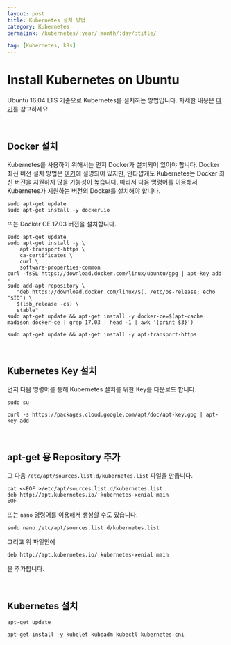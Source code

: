 ```yaml
---
layout: post
title: Kubernetes 설치 방법
category: Kubernetes
permalink: /kubernetes/:year/:month/:day/:title/

tag: [Kubernetes, k8s]
---
```


# Install Kubernetes on Ubuntu

Ubuntu 16.04 LTS 기준으로 Kubernetes를 설치하는 방법입니다. 자세한 내용은 [여기](https://kubernetes.io/docs/setup/independent/install-kubeadm/)를 참고하세요.

<br>

## Docker 설치

Kubernetes를 사용하기 위해서는 먼저 Docker가 설치되어 있어야 합니다. Docker 최신 버전 설치 방법은 [여기](/docker/2018/01/02/install-docker/)에 설명되어 있지만, 안타깝게도 Kubernetes는 Docker 최신 버전을 지원하지 않을 가능성이 높습니다. 따라서 다음 명령어를 이용해서 Kubernetes가 지원하는 버전의 Docker를 설치해야 합니다.

```
sudo apt-get update
sudo apt-get install -y docker.io
```

또는 Docker CE 17.03 버전을 설치합니다.

```
sudo apt-get update
sudo apt-get install -y \
    apt-transport-https \
    ca-certificates \
    curl \
    software-properties-common
curl -fsSL https://download.docker.com/linux/ubuntu/gpg | apt-key add -
sudo add-apt-repository \
   "deb https://download.docker.com/linux/$(. /etc/os-release; echo "$ID") \
   $(lsb_release -cs) \
   stable"
sudo apt-get update && apt-get install -y docker-ce=$(apt-cache madison docker-ce | grep 17.03 | head -1 | awk '{print $3}')

sudo apt-get update && apt-get install -y apt-transport-https
```

<br>

## Kubernetes Key 설치

먼저 다음 명령어를 통해 Kubernetes 설치를 위한 Key를 다운로드 합니다.

```
sudo su

curl -s https://packages.cloud.google.com/apt/doc/apt-key.gpg | apt-key add
```

<br>

## apt-get 용 Repository 추가

그 다음 `/etc/apt/sources.list.d/kubernetes.list` 파일을 만듭니다.

```
cat <<EOF >/etc/apt/sources.list.d/kubernetes.list
deb http://apt.kubernetes.io/ kubernetes-xenial main
EOF
```

또는 `nano` 명령어를 이용해서 생성할 수도 있습니다.

```
sudo nano /etc/apt/sources.list.d/kubernetes.list
```

그리고 위 파일안에

```
deb http://apt.kubernetes.io/ kubernetes-xenial main
```

을 추가합니다.

<br>

## Kubernetes 설치

```
apt-get update

apt-get install -y kubelet kubeadm kubectl kubernetes-cni
```
